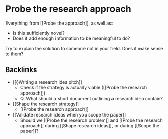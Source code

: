# Probe the research approach
Everything from [[Probe the approach]], as well as:
* Is this sufficiently novel? 
* Does it add enough information to be meaningful to do?

Try to explain the solution to someone not in your field. Does it make sense to them?

## Backlinks
* [[§Writing a research idea pitch]]
	* Check if the strategy is actually viable ([[Probe the research approach]])
	* Q. What should a short document outlining a research idea contain?
* [[Shape the research strategy]]
	* [[Probe the research approach]]
* [[Validate research ideas when you scope the paper]]
	* Should we [[Probe the research problem]] and [[Probe the research approach]] during [[Shape research ideas]], or during [[Scope the paper]]?

<!-- {BearID:C5F84068-1EB1-476B-AC7C-45458B1AD66F-469-0000053F37A90B3A} -->
